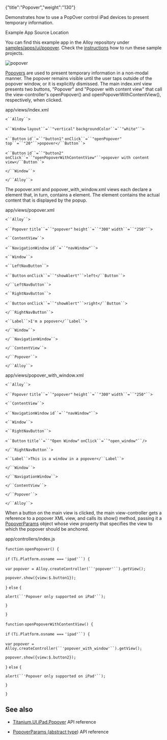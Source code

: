 {"title":"Popover","weight":"130"} 

Demonstrates how to use a PopOver control iPad devices to present temporary information.

Example App Source Location

You can find this example app in the Alloy repository under [samples/apps/ui/popover](https://github.com/appcelerator/alloy/tree/master/samples/apps/ui/popover). Check the [instructions](/docs/appc/Alloy_Framework/Alloy_Guide/Alloy_Test_Apps/) how to run these sample projects.

![popover](/Images/appc/download/attachments/41845765/popover.gif)

[Popovers](#!/api/Titanium.UI.iPad.Popover) are used to present temporary information in a non-modal manner. The popover remains visible until the user taps outside of the popover window, or it is explicitly dismissed. The main index.xml view presents two buttons, "Popover" and "Popover with content view" that call the view-controller's openPopover() and openPopoverWithContentView(), respectively, when clicked.

app/views/index.xml

`<``Alloy``>`

`<``Window`  `layout``=``"vertical"`  `backgroundColor``=``"white"``>`

`<``Button`  `id``=``"button1"`  `onClick``=``"openPopover"`  `top``=``"20"``>popover</``Button``>`

`<``Button`  `id``=``"button2"`  `onClick``=``"openPopoverWithContentView"``>popover with content view</``Button``>`

`</``Window``>`

`</``Alloy``>`

The popover.xml and popover\_with\_window.xml views each declare a <Popover> element that, in turn, contains a <ContentView> element. The <ContentView> element contains the actual content that is displayed by the popup.

app/views/popover.xml

`<``Alloy``>`

`<``Popover`  `title``=``"popover"`  `height``=``"300"`  `width``=``"250"``>`

`<``ContentView``>`

`<``NavigationWindow`  `id``=``"navWindow"``>`

`<``Window``>`

`<``LeftNavButton``>`

`<``Button`  `onClick``=``"showAlert"``>left</``Button``>`

`</``LeftNavButton``>`

`<``RightNavButton``>`

`<``Button`  `onClick``=``"showAlert"``>right</``Button``>`

`</``RightNavButton``>`

`<``Label``>I'm a popover</``Label``>`

`</``Window``>`

`</``NavigationWindow``>`

`</``ContentView``>`

`</``Popover``>`

`</``Alloy``>`

app/views/popover\_with\_window.xml

`<``Alloy``>`

`<``Popover`  `title``=``"popover"`  `height``=``"300"`  `width``=``"250"``>`

`<``ContentView``>`

`<``NavigationWindow`  `id``=``"navWindow"``>`

`<``Window``>`

`<``RightNavButton``>`

`<``Button`  `title``=``"Open Window"`  `onClick``=``"open_window"``/>`

`</``RightNavButton``>`

`<``Label``>This is a window in a popover</``Label``>`

`</``Window``>`

`</``NavigationWindow``>`

`</``ContentView``>`

`</``Popover``>`

`</``Alloy``>`

When a button on the main view is clicked, the main view-controller gets a reference to a popover XML view, and calls its show() method, passing it a [PopoverParams](#!/api/PopoverParams) object whose view property that specifies the view to which the popover should be anchored.

app/controllers/index.js

`function` `openPopover() {`

`if` `(Ti.Platform.osname ===` `'ipad'``) {`

`var` `popover = Alloy.createController(``'popover'``).getView();`

`popover.show({view:$.button1});`

`}` `else` `{`

`alert(``'Popover only supported on iPad'``);`

`}`

`}`

`function` `openPopoverWithContentView() {`

`if` `(Ti.Platform.osname ===` `'ipad'``) {`

`var` `popover = Alloy.createController(``'popover_with_window'``).getView();`

`popover.show({view:$.button2});`

`}` `else` `{`

`alert(``'Popover only supported on iPad'``);`

`}`

`}`

## See also

*   [Titanium.UI.iPad.Popover](#!/api/Titanium.UI.iPad.Popover) API reference
    
*   [PopoverParams (abstract type](#!/api/PopoverParams)) API reference